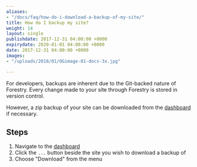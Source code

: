 ```yaml
---
aliases:
- "/docs/faq/how-do-i-download-a-backup-of-my-site/"
title: How do I backup my site?
weight: 14
layout: single
publishdate: 2017-12-31 04:00:00 +0000
expirydate: 2020-01-01 04:00:00 +0000
date: 2017-12-31 04:00:00 +0000
images:
- "/uploads/2018/01/OGimage-01-docs-3x.jpg"

---
```

For developers, backups are inherent due to the Git-backed nature of Forestry. Every change made to your site through Forestry is stored in version control.

However, a zip backup of your site can be downloaded from the [dashboard](https://app.forestry.io/dashboard) if necessary.

## Steps
1. Navigate to the [dashboard](https://app.forestry.io/dashboard)
2. Click the `...` button beside the site you wish to download a backup of
3. Choose "Download" from the menu
